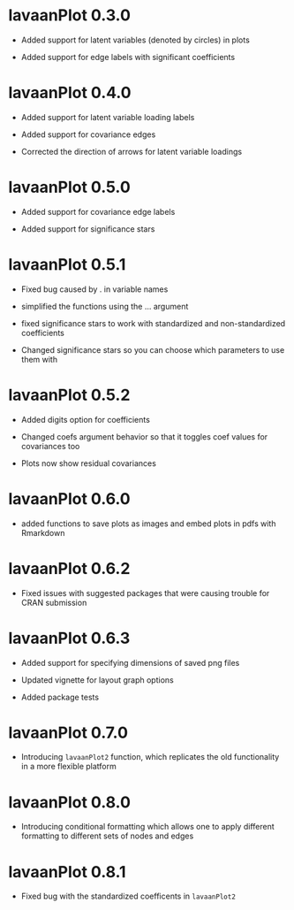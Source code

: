 # lavaanPlot 0.3.0

* Added support for latent variables (denoted by circles) in plots

* Added support for edge labels with significant coefficients

# lavaanPlot 0.4.0

* Added support for latent variable loading labels

* Added support for covariance edges

* Corrected the direction of arrows for latent variable loadings

# lavaanPlot 0.5.0

* Added support for covariance edge labels

* Added support for significance stars

# lavaanPlot 0.5.1

* Fixed bug caused by . in variable names

* simplified the functions using the ... argument

* fixed significance stars to work with standardized and non-standardized coefficients

* Changed significance stars so you can choose which parameters to use them with

# lavaanPlot 0.5.2

* Added digits option for coefficients

* Changed coefs argument behavior so that it toggles coef values for covariances too

* Plots now show residual covariances

# lavaanPlot 0.6.0

* added functions to save plots as images and embed plots in pdfs with Rmarkdown 

# lavaanPlot 0.6.2

* Fixed issues with suggested packages that were causing trouble for CRAN submission

# lavaanPlot 0.6.3

* Added support for specifying dimensions of saved png files

* Updated vignette for layout graph options

* Added package tests

# lavaanPlot 0.7.0

* Introducing `lavaanPlot2` function, which replicates the old functionality in a more flexible platform

# lavaanPlot 0.8.0

* Introducing conditional formatting which allows one to apply different formatting to different sets of nodes and edges

# lavaanPlot 0.8.1

* Fixed bug with the standardized coefficents in `lavaanPlot2`
